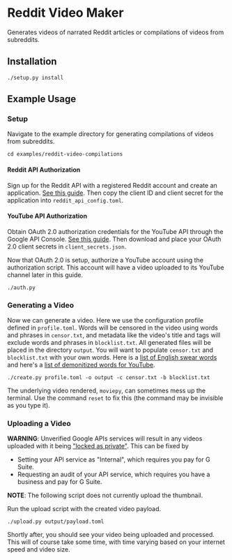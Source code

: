 # Reddit Video Maker

Generates videos of narrated Reddit articles or compilations of videos from subreddits.

## Installation

```
./setup.py install
```

## Example Usage

### Setup

Navigate to the example directory for generating compilations of videos from subreddits.

```
cd examples/reddit-video-compilations
```

#### Reddit API Authorization

Sign up for the Reddit API with a registered Reddit account and create an application. [See this guide](https://alpscode.com/blog/how-to-use-reddit-api/). Then copy the client ID and client secret for the application into `reddit_api_config.toml`.

#### YouTube API Authorization

Obtain OAuth 2.0 authorization credentials for the YouTube API through the Google API Console. [See this guide](https://developers.google.com/youtube/registering_an_application). Then download and place your OAuth 2.0 client secrets in `client_secrets.json`.

Now that OAuth 2.0 is setup, authorize a YouTube account using the authorization script. This account will have a video uploaded to its YouTube channel later in this guide.

```
./auth.py
```

### Generating a Video

Now we can generate a video. Here we use the configuration profile defined in `profile.toml`. Words will be censored in the video using words and phrases in `censor.txt`, and metadata like the video's title and tags will exclude words and phrases in `blocklist.txt`. All generated files will be placed in the directory `output`. You will want to populate `censor.txt` and `blocklist.txt` with your own words. Here is a [list of English swear words](https://github.com/RobertJGabriel/Google-profanity-words) and here's a [list of demonitized words for YouTube](https://docs.google.com/spreadsheets/d/1ozg1Cnm6SdtM4M5rATkANAi07xAzYWaKL7HKxyvoHzk/edit#gid=674179785).

```
./create.py profile.toml -o output -c censor.txt -b blocklist.txt
```

The underlying video rendered, `moviepy`, can sometimes mess up the terminal. Use the command `reset` to fix this (the command may be invisible as you type it).


### Uploading a Video

**WARNING**: Unverified Google APIs services will result in any videos uploaded with it being ["locked as private"](https://support.google.com/youtube/answer/7300965?hl=en). This can be fixed by
 * Setting your API service as "Internal", which requires you pay for G Suite.
 * Requesting an audit of your API service, which requires you have a business and pay for G Suite.

**NOTE**: The following script does not currently upload the thumbnail.

Run the upload script with the created video payload.

```
./upload.py output/payload.toml
```

Shortly after, you should see your video being uploaded and processed. This will of course take some time, with time varying based on your internet speed and video size.
